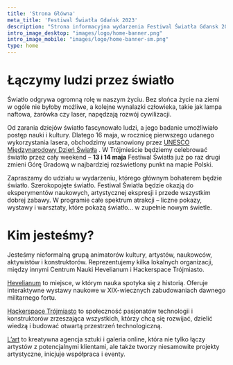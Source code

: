 ```yaml
---
title: 'Strona Główna'
meta_title: 'Festiwal Światła Gdańsk 2023'
description: "Strona informacyjna wydarzenia Festiwal Światła Gdansk 2023"
intro_image_desktop: "images/logo/home-banner.png"
intro_image_mobile: "images/logo/home-banner-sm.png"
type: home
---
```


# Łączymy ludzi przez światło

Światło odgrywa ogromną rolę w naszym życiu. Bez słońca życie na ziemi w ogóle nie byłoby możliwe, a kolejne wynalazki człowieka, takie jak lampa naftowa, żarówka czy laser, napędzają rozwój cywilizacji.

Od zarania dziejów światło fascynowało ludzi, a jego badanie umożliwiało postęp nauki i kultury. Dlatego 16 maja, w rocznicę pierwszego udanego wykorzystania lasera, obchodzimy ustanowiony przez [UNESCO Międzynarodowy Dzień Światła](https://www.lightday.org/) . W Trójmieście będziemy celebrować światło przez cały weekend – **13 i 14 maja** Festiwal Światła już po raz drugi zmieni Górę Gradową w najbardziej rozświetlony punkt na mapie Polski.

Zapraszamy do udziału w wydarzeniu, którego głównym bohaterem będzie światło. Szerokopojęte światło. Festiwal Światła będzie okazją do eksperymentów naukowych, artystycznej ekspresji i przede wszystkim dobrej zabawy. W programie całe spektrum atrakcji – liczne pokazy, wystawy i warsztaty, które pokażą światło… w zupełnie nowym świetle.


# Kim jesteśmy?

Jesteśmy nieformalną grupą animatorów kultury, artystów, naukowców, aktywistów i konstruktorów. Reprezentujemy kilka lokalnych organizacji, między innymi Centrum Nauki Hevelianum i Hackerspace Trójmiasto.

[Hevelianum](https://hevelianum.pl/) to miejsce, w którym nauka spotyka się z historią. Oferuje interaktywne wystawy naukowe w XIX-wiecznych zabudowaniach dawnego militarnego fortu.

[Hackerspace Trójmiasto](https://hs3.pl/) to społeczność pasjonatów technologii i konstruktorów zrzeszająca wszystkich, którzy chcą się rozwijać, dzielić wiedzą i budować otwartą przestrzeń technologiczną.

[L’art](https://lartagency.com/)  to kreatywna agencja sztuki i galeria online, która nie tylko łączy artystów z potencjalnymi klientami, ale także tworzy niesamowite projekty artystyczne, inicjuje współpraca i eventy. 
